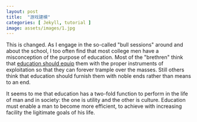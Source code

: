 ```yaml
---
layout: post
title:  "游戏建模"
categories: [ Jekyll, tutorial ]
image: assets/images/1.jpg
---
```

This is changed. As I engage in the so-called "bull sessions" around and about the school, I too often find that most college men have a misconception of the purpose of education. Most of the "brethren" think that <a href="#">education should equip</a> them with the proper instruments of exploitation so that they can forever trample over the masses. Still others think that education should furnish them with noble ends rather than means to an end.

It seems to me that education has a two-fold function to perform in the life of man and in society: the one is utility and the other is culture. Education must enable a man to become more efficient, to achieve with increasing facility the ligitimate goals of his life.